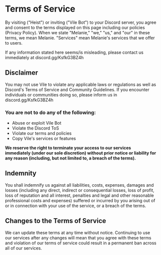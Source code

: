 # Terms of Service

By visiting ("Heist") or inviting ("Vile Bot") to your Discord server, you agree and consent to the terms displayed on this page including our policies (Privacy Policy). When we state "Melanie," "we," "us," and "our" in these terms, we mean Melanie. "Services" mean Melanie's services that we offer to users.

If any information stated here seems/is misleading, please contact us immediately at discord.gg/KsfkG3BZ4h

## Disclaimer

You may not use Vile to violate any applicable laws or regulations as well as Discord's Terms of Service and Community Guidelines. If you encounter individuals or communities doing so, please inform us in discord.gg/KsfkG3BZ4h

### You are not to do any of the following:

- Abuse or exploit Vile Bot
- Violate the Discord ToS
- Violate our terms and policies
- Copy Vile's services or features


**We reserve the right to terminate your access to our services immediately (under our sole discretion) without prior notice or liability for any reason (including, but not limited to, a breach of the terms).**

## Indemnity

You shall indemnify us against all liabilities, costs, expenses, damages and losses (including any direct, indirect or consequential losses, loss of profit, loss of reputation and all interest, penalties and legal and other reasonable professional costs and expenses) suffered or incurred by you arising out of or in connection with your use of the service, or a breach of the terms.

## Changes to the Terms of Service

We can update these terms at any time without notice. Continuing to use our services after any changes will mean that you agree with these terms and violation of our terms of service could result in a permanent ban across all of our services.

